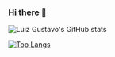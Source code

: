 ### Hi there 👋

![Luiz Gustavo's GitHub stats](https://github-readme-stats.vercel.app/api?username=GustavoNeery&show_icons=true&theme=radical)

[![Top Langs](https://github-readme-stats.vercel.app/api/top-langs/?username=GustavoNeery&langs_count=5)](https://github.com/GustavoNeery/github-readme-stats)

<!--
**GustavoNeery/GustavoNeery** is a ✨ _special_ ✨ repository because its `README.md` (this file) appears on your GitHub profile.


Here are some ideas to get you started:

- 🔭 I’m currently working on ...
- 🌱 I’m currently learning ...
- 👯 I’m looking to collaborate on ...
- 🤔 I’m looking for help with ...
- 💬 Ask me about ...
- 📫 How to reach me: ...
- 😄 Pronouns: ...
- ⚡ Fun fact: ...
-->
